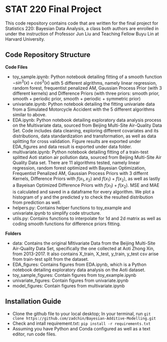 # STAT 220 Final Project

This code repository contains code that are written for the final project for Statistics 220: Bayesian Data Analysis, a class both authors are enrolled in under the instruction of Professor Jun Liu and Teaching Fellow Buyu Lin at Harvard University.

## Code Repository Structure

**Code Files**
- toy_sample.ipynb: Python notebook detailing fitting of a smooth function $-sin^3(x)+cos^3(x)$ with 5 different algrithms, namely linear regression, random forest, frequentist penalized AM, Gaussian Process Prior (with 3 different kernels) and Difference Priors (with three priors: smooth prior, smooth + periodic prior, smooth + periodic + symmetric prior)
- univariate.ipynb: Python notebook detailing the fitting univariate data from a Simulated
Motorcycle Accident with the 5 different algorithms similar to above.
- EDA.ipynb: Python notebook detailing exploratory data analysis process on the Multivariate data, sourced from Beijing Multi-Site Air-Quality Data Set. Code includes data cleaning, exploring different covariates and its distributions, data standardization and transformation, as well as data splitting for cross validation. Figure results are exported under EDA_figures and data result is exported under data folder.
- multivariate.ipynb: Python notebook detailing fitting of a train-test splitted Aoti station air pollution data, sourced from Beijing Multi-Site Air Quality Data set. There are 11 algorithms tested, namely linear regression, random forest optimized with Bayesian Optimization, Frequentist Penalized AM, Gaussian Process Priors with 3 differnt Kernels, Difference Priors with $f(x_1,x_2)$ and $f(x_1)+f(x_2)$, as well as lastly a Bayeisan Optimized Difference Priors with $f(x_1)+f(x_2)$. MSE and MAE is calculated and saved in a dataframe for every algorithm. We plot a histogram of y and the predicted y to check the resulted distribution from prediction as well.
- helpers.py: Contains helper functions to toy_example and univariate.ipynb to simplify code structure.
- utils.py: Contains functions to interpolate for 1d and 2d matrix as well as coding smooth functions for difference priors fitting.

**Folders**
- data: Contains the original Mltivariate Data from the Beijing Multi-Site Air-Quality Data Set, specifically the one collected at Aoti Zhong Xin, from 2013-2017. It also contains X_train, X_test, y_train, y_test csv arise from train-test split from the dataset.
- EDA_figures: Contains figures from EDA.ipynb, which is a Python notebook detailing exploratory data analysis on the Aoti dataset.
- toy_sample_figures: Contain figures from toy_example.ipynb
- univariate_figures: Contain figures from univariate.ipynb
- model_figures: Contain figures from multivariate.ipynb

## Installation Guide

- Clone the github file to your local desktop; In your terminal, run `git clone https://github.com/zadchin/Bayesian-Additive-Modelling.git`
- Check and intall requirement.txt: `pip install -r requirements.txt`
- Assuming you have Python and Conda configured as well as a text editor, run code files.



